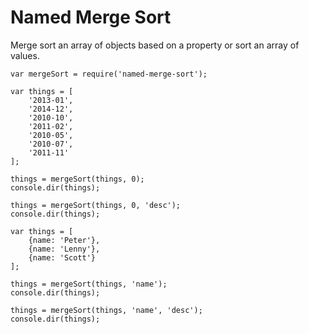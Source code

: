 # Named Merge Sort

Merge sort an array of objects based on a property or sort an array of values.

    var mergeSort = require('named-merge-sort');

    var things = [
        '2013-01',
        '2014-12',
        '2010-10',
        '2011-02',
        '2010-05',
        '2010-07',
        '2011-11'
    ];
        
    things = mergeSort(things, 0);
    console.dir(things);
    
    things = mergeSort(things, 0, 'desc');
    console.dir(things);
    
    var things = [
        {name: 'Peter'},
        {name: 'Lenny'},
        {name: 'Scott'}
    ];
        
    things = mergeSort(things, 'name');
    console.dir(things);
    
    things = mergeSort(things, 'name', 'desc');
    console.dir(things);
